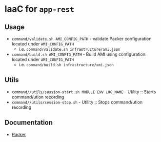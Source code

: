 # IaaC for `app-rest`

## Usage

* `command/validate.sh AMI_CONFIG_PATH` - validate Packer configuration located under `AMI_CONFIG_PATH`
  * i.e. `command/validate.sh infrastructure/ami.json`
* `command/build.sh AMI_CONFIG_PATH` - Build AMI using configuration located under `AMI_CONFIG_PATH`
  * i.e. `command/build.sh infrastructure/ami.json`

## Utils
  
* `command//utils/session-start.sh MODULE ENV LOG_NAME` - Utility :: Starts command/ution recording
* `command//utils/session-stop.sh` - Utility :: Stops command/ution recording

## Documentation
* [Packer](https://www.packer.io/docs/index.html)
